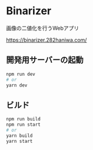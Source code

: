 # Binarizer

画像の二値化を行うWebアプリ

https://binarizer.282haniwa.com/

## 開発用サーバーの起動

```bash
npm run dev
# or
yarn dev
```

## ビルド

```bash
npm run build
npm run start
# or
yarn build
yarn start
```
